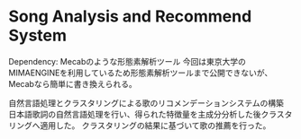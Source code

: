 Song Analysis and Recommend System
=============================================
Dependency:
Mecabのような形態素解析ツール
今回は東京大学のMIMAENGINEを利用しているため形態素解析ツールまで公開できないが、Mecabなら簡単に書き換えられる。


自然言語処理とクラスタリングによる歌のリコメンデーションシステムの構築
日本語歌詞の自然言語処理を行い、得られた特徴量を主成分分析した後クラスタリングへ適用した。
クラスタリングの結果に基づいて歌の推薦を行った。
